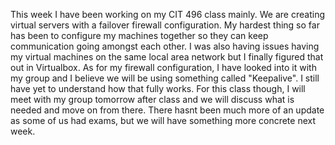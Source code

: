 This week I have been working on my CIT 496 class mainly. We are creating virtual servers with a failover firewall configuration. My hardest thing so far has been to configure my machines together so they can keep communication going amongst each other. I was also having issues having my virtual machines on the same local area network but I finally figured that out in Virtualbox. As for my firewall configuration, I have looked into it with my group and I believe we will be using something called "Keepalive". I still have yet to understand how that fully works. For this class though, I will meet with my group tomorrow after class and we will discuss what is needed and move on from there. There hasnt been much more of an update as some of us had exams, but we will have something more concrete next week.